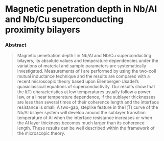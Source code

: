 # Magnetic penetration depth in Nb/Al and Nb/Cu superconducting proximity bilayers

### Abstract
>Magnetic penetration depth l in Nb/Al and Nb/Cu superconducting bilayers, its absolute values and temperature dependencies under the variations of material and sample parameters are systematically investigated. Measurements of l are performed by using the two-coil mutual inductance technique and the results are compared with a recent microscopic theory based upon Eilenberger-Usadel’s quasiclassical equations of superconductivity. Our results show that the l(T) characteristics at low temperatures usually follow a power law, or a linear temperature dependence, if the sublayer thicknesses are less than several times of their coherence length and the interface resistance is small. A two-gap, steplike feature in the l(T) curve of the Nb/Al bilayer system will develop around the sublayer transition temperature of Al when the interface resistance increases or when the Al layer thickness becomes much larger than its coherence length. These results can be well described within the framework of the microscopic theory.


